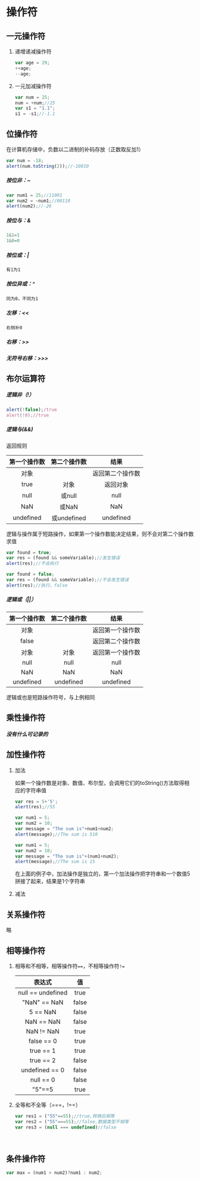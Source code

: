 # 操作符

## 一元操作符

1. 递增递减操作符

   ```javascript
   var age = 29;
   ++age;
   --age;
   ```

2. 一元加减操作符

   ```javascript
   var num = 25;
   num = +num;//25
   var s1 = "1.1";
   s1 = -s1;//-1.1
   ```

## 位操作符

在计算机存储中，负数以二进制的补码存放（正数取反加1）

```javascript
var num = -18;
alert(num.toString(2));//-10010
```

##### 按位非：~

```javascript
var num1 = 25;//11001
var num2 = ~num1;//00110
alert(num2);//-26
```

##### 按位与：&

```javascript
1&1=1
1&0=0
```

##### 按位或：|

```javascript
有1为1
```

##### 按位异或：^

```javascript
同为0，不同为1
```

##### 左移：<<

```javascript
右侧补0
```

##### 右移：>>

##### 无符号右移：>>>



## 布尔运算符

##### 逻辑非（!）

```javascript
alert(!false);/true
alert(!0);//true
```

##### 逻辑与(&&)

返回规则

|  第一个操作数   |   第二个操作数   |    结果     |
| :-------: | :--------: | :-------: |
|    对象     |            | 返回第二个操作数  |
|   true    |     对象     |   返回对象    |
|   null    |   或null    |   null    |
|    NaN    |    或NaN    |    NaN    |
| undefined | 或undefined | undefined |

逻辑与操作属于短路操作，如果第一个操作数能决定结果，则不会对第二个操作数求值

```javascript
var found = true;
var res = (found && someVariable);//发生错误
alert(res);//不会执行

var found = false;
var res = (found && someVariable);//不会发生错误
alert(res);//执行，false
```

##### 逻辑或（||）

|  第一个操作数   |  第二个操作数   |    结果     |
| :-------: | :-------: | :-------: |
|    对象     |           | 返回第一个操作数  |
|   false   |           | 返回第二个操作数  |
|    对象     |    对象     | 返回第一个操作数  |
|   null    |   null    |   null    |
|    NaN    |    NaN    |    NaN    |
| undefined | undefined | undefined |

逻辑或也是短路操作符号，与上例相同



## 乘性操作符

##### 没有什么可记录的



## 加性操作符

1. 加法

   如果一个操作数是对象、数值、布尔型，会调用它们的toString()方法取得相应的字符串值

   ```javascript
   var res = 5+'5';
   alert(res);//55

   var num1 = 5;
   var num2 = 10;
   var message = "The sum is"+num1+num2;
   alert(message);//The sum is 510

   var num1 = 5;
   var num2 = 10;
   var message = "The sum is"+(num1+num2);
   alert(message);//The sum is 15
   ```

   在上面的例子中，加法操作是独立的，第一个加法操作把字符串和一个数值5拼接了起来，结果是1个字符串

2. 减法



## 关系操作符

略



## 相等操作符

1. 相等和不相等，相等操作符`==`，不相等操作符`!=`

   |        表达式        |   值   |
   | :---------------: | :---: |
   | null == undefined | true  |
   |   "NaN" == NaN    | false |
   |     5 == NaN      | false |
   |    NaN == NaN     | false |
   |    NaN != NaN     | true  |
   |    false == 0     | true  |
   |     true == 1     | true  |
   |     true == 2     | false |
   |  undefined == 0   | false |
   |     null == 0     | false |
   |      "5"==5       | true  |

2. 全等和不全等（===，!==）

   ```javascript
   var res1 = ("55"==55);//true,转换后相等
   var res2 = ("55"===55);//false,数据类型不相等
   var res3 = (null === undefined)//false
   ```

   ​

## 条件操作符

```javascript
var max = (num1 > num2)?num1 : num2;
```





####  